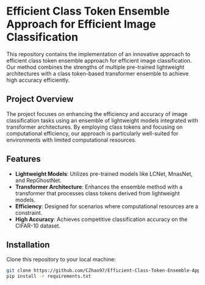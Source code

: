 # Efficient Class Token Ensemble Approach for Efficient Image Classification

This repository contains the implementation of an innovative approach to efficient class token ensemble approach for efficient image classification. Our method combines the strengths of multiple pre-trained lightweight architectures with a class token-based transformer ensemble to achieve high accuracy efficiently.

## Project Overview

The project focuses on enhancing the efficiency and accuracy of image classification tasks using an ensemble of lightweight models integrated with transformer architectures. By employing class tokens and focusing on computational efficiency, our approach is particularly well-suited for environments with limited computational resources.

## Features

- **Lightweight Models**: Utilizes pre-trained models like LCNet, MnasNet, and RepGhostNet.
- **Transformer Architecture**: Enhances the ensemble method with a transformer that processes class tokens derived from lightweight models.
- **Efficiency**: Designed for scenarios where computational resources are a constraint.
- **High Accuracy**: Achieves competitive classification accuracy on the CIFAR-10 dataset.

## Installation

Clone this repository to your local machine:

```bash
git clone https://github.com/CZhao97/Efficient-Class-Token-Ensemble-Approach-for-Efficient-Image-Classification.git
pip install -r requirements.txt
